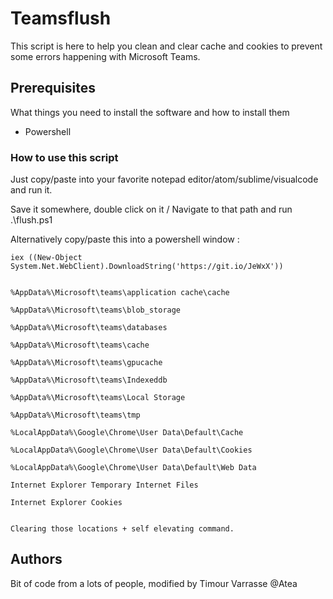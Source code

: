 # Teamsflush

This script is here to help you clean and clear cache and cookies to prevent some errors happening with Microsoft Teams.

## Prerequisites

What things you need to install the software and how to install them

- Powershell 


### How to use this script 

Just copy/paste into your favorite notepad editor/atom/sublime/visualcode
and run it. 

Save it somewhere, double click on it / Navigate to that path and run .\flush.ps1 

Alternatively copy/paste this into a powershell window : 
```
iex ((New-Object System.Net.WebClient).DownloadString('https://git.io/JeWxX'))
```


```

%AppData%\Microsoft\teams\application cache\cache

%AppData%\Microsoft\teams\blob_storage

%AppData%\Microsoft\teams\databases

%AppData%\Microsoft\teams\cache

%AppData%\Microsoft\teams\gpucache

%AppData%\Microsoft\teams\Indexeddb

%AppData%\Microsoft\teams\Local Storage

%AppData%\Microsoft\teams\tmp

%LocalAppData%\Google\Chrome\User Data\Default\Cache

%LocalAppData%\Google\Chrome\User Data\Default\Cookies

%LocalAppData%\Google\Chrome\User Data\Default\Web Data

Internet Explorer Temporary Internet Files

Internet Explorer Cookies


Clearing those locations + self elevating command. 
```


## Authors
Bit of code from a lots of people, modified by Timour Varrasse @Atea 


